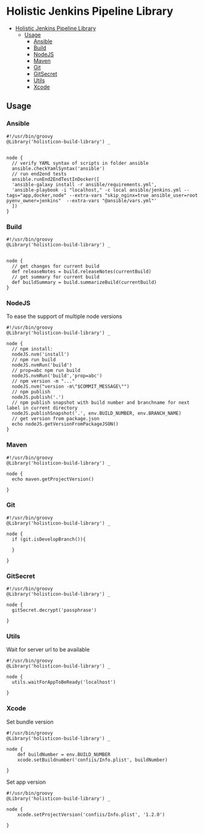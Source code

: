 # Holistic Jenkins Pipeline Library

- [Holistic Jenkins Pipeline Library](#holistic-jenkins-pipeline-library)
  - [Usage](#usage)
    - [Ansible](#ansible)
    - [Build](#build)
    - [NodeJS](#nodejs)
    - [Maven](#maven)
    - [Git](#git)
    - [GitSecret](#gitsecret)
    - [Utils](#utils)
    - [Xcode](#xcode)

## Usage

### Ansible

```
#!/usr/bin/groovy
@Library('holisticon-build-library') _


node {
  // verify YAML syntax of scripts in folder ansible
  ansible.checkYamlSyntax('ansible')
  // run end2end tests
  ansible.runEnd2EndTestInDocker([
  'ansible-galaxy install -r ansible/requirements.yml',
  'ansible-playbook -i "localhost," -c local ansible/jenkins.yml --tags="app,docker,node" --extra-vars "skip_nginx=true ansible_user=root pyenv_owner=jenkins"  --extra-vars "@ansible/vars.yml"'
  ])
}

```

### Build

```
#!/usr/bin/groovy
@Library('holisticon-build-library') _


node {
  // get changes for current build
  def releaseNotes = build.releaseNotes(currentBuild)
  // get summary for current build
  def buildSummary = build.summarizeBuild(currentBuild)
}

```

### NodeJS

To ease the support of multiple node versions
```
#!/usr/bin/groovy
@Library('holisticon-build-library') _

node {
  // npm install:
  nodeJS.nvm('install')
  // npm run build  
  nodeJS.nvmRun('build')
  // prop=abc npm run build
  nodeJS.nvmRun('build','prop=abc')
  // npm version -m "..."
  nodeJS.nvm("version -m\"$COMMIT_MESSAGE\"")
  // npm publish
  nodeJS.publish('.')
  // npm publish snapshot with build number and branchname for next label in current directory
  nodeJS.publishSnapshot('.', env.BUILD_NUMBER, env.BRANCH_NAME)
  // get version from package.json
  echo nodeJS.getVersionFromPackageJSON()
}

```

### Maven
```
#!/usr/bin/groovy
@Library('holisticon-build-library') _

node {
  echo maven.getProjectVersion()

}

```

### Git
```
#!/usr/bin/groovy
@Library('holisticon-build-library') _

node {
  if (git.isDevelopBranch()){

  }

}

```


### GitSecret
```
#!/usr/bin/groovy
@Library('holisticon-build-library') _

node {
  gitSecret.decrypt('passphrase')

}

```

### Utils

Wait for server url to be available
```
#!/usr/bin/groovy
@Library('holisticon-build-library') _

node {
  utils.waitForAppToBeReady('localhost')

}

```

### Xcode

Set bundle version
```
#!/usr/bin/groovy
@Library('holisticon-build-library') _

node {
    def buildNumber = env.BUILD_NUMBER
    xcode.setBuildnumber('confiis/Info.plist', buildNumber)

}

```

Set app version
```
#!/usr/bin/groovy
@Library('holisticon-build-library') _

node {
    xcode.setProjectVersion('confiis/Info.plist', '1.2.0')

}

```
